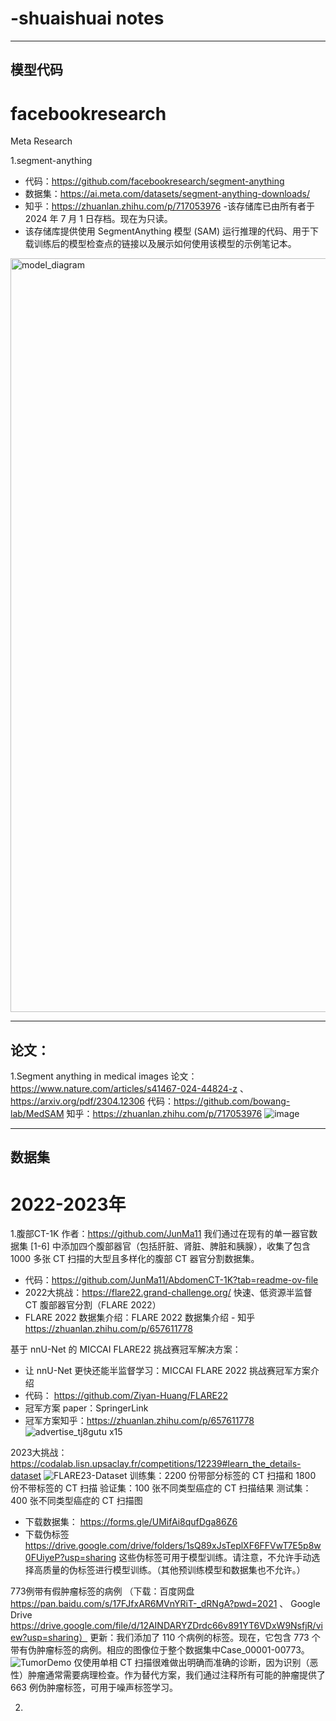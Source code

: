 # -shuaishuai notes
 ---------------------------------------------------------------------------------------
模型代码
 ---------------------------------------------------------------------------------------

# facebookresearch
Meta Research

1.segment-anything
- 代码：https://github.com/facebookresearch/segment-anything
- 数据集：https://ai.meta.com/datasets/segment-anything-downloads/
- 知乎：https://zhuanlan.zhihu.com/p/717053976
-该存储库已由所有者于 2024 年 7 月 1 日存档。现在为只读。
- 该存储库提供使用 SegmentAnything 模型 (SAM) 运行推理的代码、用于下载训练后的模型检查点的链接以及展示如何使用该模型的示例笔记本。
<img width="1206" alt="model_diagram" src="https://github.com/user-attachments/assets/0747c177-ae99-4364-abac-e54eebcd2824">







 
 ---------------------------------------------------------------------------------------
 论文：
 ---------------------------------------------------------------------------------------

 1.Segment anything in medical images
 论文：https://www.nature.com/articles/s41467-024-44824-z  、  https://arxiv.org/pdf/2304.12306
 代码：https://github.com/bowang-lab/MedSAM
 知乎：https://zhuanlan.zhihu.com/p/717053976
![image](https://github.com/user-attachments/assets/3e8b0a14-fbd3-496e-84e9-db76b7da2b4c)





---------------------------------------------------------------------------------------
 数据集
---------------------------------------------------------------------------------------

# 2022-2023年

1.腹部CT-1K
作者：https://github.com/JunMa11
我们通过在现有的单一器官数据集 [1-6] 中添加四个腹部器官（包括肝脏、肾脏、脾脏和胰腺），收集了包含 1000 多张 CT 扫描的大型且多样化的腹部 CT 器官分割数据集。
- 代码：https://github.com/JunMa11/AbdomenCT-1K?tab=readme-ov-file
- 2022大挑战：https://flare22.grand-challenge.org/  快速、低资源半监督 CT 腹部器官分割（FLARE 2022）
- FLARE 2022 数据集介绍：FLARE 2022 数据集介绍 - 知乎  https://zhuanlan.zhihu.com/p/657611778

基于 nnU-Net 的 MICCAI FLARE22 挑战赛冠军解决方案：
- 让 nnU-Net 更快还能半监督学习：MICCAI FLARE 2022 挑战赛冠军方案介绍 
- 代码： https://github.com/Ziyan-Huang/FLARE22
- 冠军方案 paper：SpringerLink
- 冠军方案知乎：https://zhuanlan.zhihu.com/p/657611778
![advertise_tj8gutu x15](https://github.com/user-attachments/assets/a42ec72e-5616-44a8-95dc-40708c16ba03)

2023大挑战：https://codalab.lisn.upsaclay.fr/competitions/12239#learn_the_details-dataset
![FLARE23-Dataset](https://github.com/user-attachments/assets/2d037f47-9d28-4e94-b418-0628905e9272)
训练集：2200 份带部分标签的 CT 扫描和 1800 份不带标签的 CT 扫描
验证集：100 张不同类型癌症的 CT 扫描结果
测试集：400 张不同类型癌症的 CT 扫描图
- 下载数据集：  https://forms.gle/UMifAi8qufDga86Z6 
- 下载伪标签 https://drive.google.com/drive/folders/1sQ89xJsTeplXF6FFVwT7E5p8w0FUiyeP?usp=sharing
 这些伪标签可用于模型训练。请注意，不允许手动选择高质量的伪标签进行模型训练。（其他预训练模型和数据集也不允许。）

773例带有假肿瘤标签的病例
（下载：百度网盘 https://pan.baidu.com/s/17FJfxAR6MVnYRiT-_dRNgA?pwd=2021 、
Google Drive https://drive.google.com/file/d/12AINDARYZDrdc66v891YT6VDxW9NsfjR/view?usp=sharing）
更新：我们添加了 110 个病例的标签。现在，它包含 773 个带有伪肿瘤标签的病例。相应的图像位于整个数据集中Case_00001-00773。
![TumorDemo](https://github.com/user-attachments/assets/35db6d66-8def-4a24-be80-71544274fd59)
仅使用单相 CT 扫描很难做出明确而准确的诊断，因为识别（恶性）肿瘤通常需要病理检查。作为替代方案，我们通过注释所有可能的肿瘤提供了 663 例伪肿瘤标签，可用于噪声标签学习。

2.
